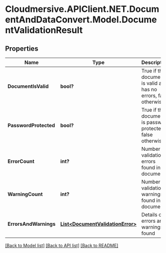 # Cloudmersive.APIClient.NET.DocumentAndDataConvert.Model.DocumentValidationResult
## Properties

Name | Type | Description | Notes
------------ | ------------- | ------------- | -------------
**DocumentIsValid** | **bool?** | True if the document is valid and has no errors, false otherwise | [optional] 
**PasswordProtected** | **bool?** | True if the document is password protected, false otherwise | [optional] 
**ErrorCount** | **int?** | Number of validation errors found in the document | [optional] 
**WarningCount** | **int?** | Number of validation warnings found in the document | [optional] 
**ErrorsAndWarnings** | [**List&lt;DocumentValidationError&gt;**](DocumentValidationError.md) | Details of errors and warnings found | [optional] 

[[Back to Model list]](../README.md#documentation-for-models) [[Back to API list]](../README.md#documentation-for-api-endpoints) [[Back to README]](../README.md)

